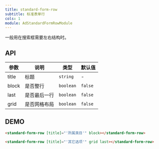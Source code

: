 ```yaml
---
title: standard-form-row
subtitle: 标准表单行
cols: 1
module: AdStandardFormRowModule
---
```


一般用在搜索框需要左右结构时。

## API

参数 | 说明 | 类型 | 默认值
----|------|-----|------
title | 标题 | `string` | -
block | 是否整行 | `boolean` | `false`
last | 是否最后一行 | `boolean` | `false`
grid | 是否网格布局 | `boolean` | `false`

## DEMO

```html
<standard-form-row [title]="'所属类目'" block></standard-form-row>

<standard-form-row [title]="'其它选项'" grid last></standard-form-row>
```
